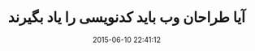 ---
layout: post
title: "آیا طراحان وب باید کدنویسی را یاد بگیرند"
date: 2015-06-10 22:41:12
section: article
tags: general
link: "http://www.majidonline.com/article/%D8%A2%DB%8C%D8%A7_%D8%B7%D8%B1%D8%A7%D8%AD%D8%A7%D9%86_%D9%88%D8%A8_%D8%A8%D8%A7%DB%8C%D8%AF_%DA%A9%D8%AF%D9%86%D9%88%DB%8C%D8%B3%DB%8C_%D8%B1%D8%A7_%DB%8C%D8%A7%D8%AF_%D8%A8%DA%AF%DB%8C%D8%B1%D9%86%D8%AF_%D8%9F.html"
user: "نوید کاشانی"
user_link: "http://navid.kashani.ir/"
---